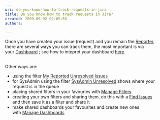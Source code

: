 ```yaml
---
uri: do-you-know-how-to-track-requests-in-jira
title: Do you know how to track requests in Jira?
created: 2009-09-02 02:09:58
authors:

---
```





<span class='intro'> Once you have created your issue (request) and you remain the <a href="/Pages/ReportesAndAssignees.aspx" shape="rect">Reporter</a>, there are several ways&#160;you can track them, the&#160;most important is via your&#160;<a target="_blank" class="ms-rteCustom-External" href="/Pages/TrackingRequests.aspx" shape="rect">Dashboard</a>&#160;; see how to intepret your dashboard <a href="/Pages/SystemDashboard.aspx" shape="rect">here</a>. 
​​ </span>


  <br>
Other ways are&#58;<br>
<ul>
    <li>using the filter <a target="_blank" class="ms-rteCustom-External" href="/Pages/TrackingRequests.aspx" shape="rect">My Reported Unresolved Issues</a> </li>
    <li>for SysAdmin using the filter <a target="_blank" class="ms-rteCustom-External" href="/Pages/TrackingRequests.aspx" shape="rect">SysAdmin Unresolved</a>&#160;shows where your request is in the queue </li>
    <li>placing&#160;shared filters in your favouries with&#160;<a target="_blank" class="ms-rteCustom-External" href="/Pages/TrackingRequests.aspx" shape="rect">Manage Filters</a> </li>
    <li>creating your own filters and sharing them, do this with a&#160;<a target="_blank" class="ms-rteCustom-External" href="/Pages/TrackingRequests.aspx" shape="rect">Find Issues </a>and then save it as a filter and share it </li>
    <li>make&#160;shared dashboards your favourites and create new ones with&#160;<a target="_blank" class="ms-rteCustom-External" href="/Pages/TrackingRequests.aspx" shape="rect">Manage Dashboards</a> </li>
</ul>



